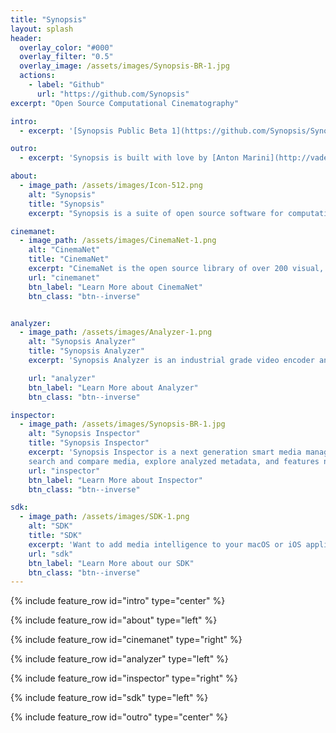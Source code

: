 ```yaml
---
title: "Synopsis"
layout: splash
header:
  overlay_color: "#000"
  overlay_filter: "0.5"
  overlay_image: /assets/images/Synopsis-BR-1.jpg
  actions:
    - label: "Github"
      url: "https://github.com/Synopsis"
excerpt: "Open Source Computational Cinematography"

intro: 
  - excerpt: '[Synopsis Public Beta 1](https://github.com/Synopsis/Synopsis-Inspector/releases) is available. Want to know more? - [join our slack channel](https://join.slack.com/t/synopsis-discuss/shared_invite/enQtODIzNjg5MzA1MDYwLTg4OGM5ZGMzZTQ3OTBjYTQzZDMyNDY0ZWM3NzFkN2YxZTE5NWI5NWQyMmZjMGE1OGYyZmExMWFlZWVkMDE4ZWQ)'

outro: 
  - excerpt: 'Synopsis is built with love by [Anton Marini](http://vade.info), with support from [Vidvox](http://vidvox.net), and [Chloé Desaulles](http://chloedesaulles.com). <br /><br />If Synopsis is useful to you - please support out project by [contributing](contribute).'

about:
  - image_path: /assets/images/Icon-512.png
    alt: "Synopsis"
    title: "Synopsis"
    excerpt: "Synopsis is a suite of open source software for computational cinematography - tools that help the creation of visual media.<br /><br />Synopsis is built to help editors, artists, indie film makers, a/v developers and creators do what they do best - tell stories, make experiences and build amazing tools.<br /><br />Synopsis is made by creators for creators, not to replace them."

cinemanet:
  - image_path: /assets/images/CinemaNet-1.png
    alt: "CinemaNet"
    title: "CinemaNet"
    excerpt: "CinemaNet is the open source library of over 200 visual, cinematic, photographic and compositional concepts that powers Synopsis's machine learning engine.<br /><br />CinemaNet is crowd sourced - contribute and evolve the taxonomy."
    url: "cinemanet"
    btn_label: "Learn More about CinemaNet"
    btn_class: "btn--inverse"


analyzer:
  - image_path: /assets/images/Analyzer-1.png
    alt: "Synopsis Analyzer"
    title: "Synopsis Analyzer"
    excerpt: 'Synopsis Analyzer is an industrial grade video encoder and analysis tool for macOS. Analyzer ingests compatible media files and embeds metadata to them - without easy to lose sidecar files - making them searchable, comparable, sortable, and smart, all while being Quicktime compliant.<br /><br/> Did we mention Spotlight integration?'

    url: "analyzer"
    btn_label: "Learn More about Analyzer"
    btn_class: "btn--inverse"

inspector:
  - image_path: /assets/images/Synopsis-BR-1.jpg
    alt: "Synopsis Inspector"
    title: "Synopsis Inspector"
    excerpt: 'Synopsis Inspector is a next generation smart media manager. Synopsis Inspector auto-discovers analyzed files on your system or locally attached drives, and lets you filter, sort, 
    search and compare media, explore analyzed metadata, and features new UI paradigms like interactive visual similarity and content clustering.<br /><br />Find and explore content visually and intuitively.'
    url: "inspector"
    btn_label: "Learn More about Inspector"
    btn_class: "btn--inverse"

sdk:
  - image_path: /assets/images/SDK-1.png
    alt: "SDK"
    title: "SDK"
    excerpt: 'Want to add media intelligence to your macOS or iOS applications? The Synopsis SDK can help.<br /><br /> Synopsis Analyzer and Inspector are both built using the Synopsis SDK, a macOS and iOS Objective-C framework that features metadata analysis, archiving, encoding and decoding to compatible Quicktime files, as well as metadata comparison, sorting and similarity functionality.'
    url: "sdk"
    btn_label: "Learn More about our SDK"
    btn_class: "btn--inverse"    
---
```


{% include feature_row id="intro" type="center" %}

{% include feature_row id="about" type="left" %}

{% include feature_row id="cinemanet" type="right" %}

{% include feature_row id="analyzer" type="left" %}

{% include feature_row id="inspector" type="right" %}

{% include feature_row id="sdk" type="left" %}

{% include feature_row id="outro" type="center" %}




